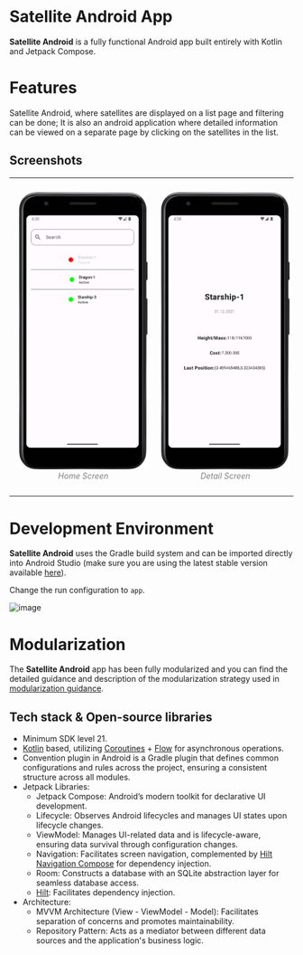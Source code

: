 Satellite Android App
=====================

**Satellite Android** is a fully functional Android app built entirely with Kotlin and Jetpack Compose.

# Features

Satellite Android, where satellites are displayed on a list page and filtering can be done; It is also an android application where detailed information can be viewed on a separate page by clicking on the satellites in the list.

## Screenshots

<table><tr>
<td> 
  <p align="center" style="padding: 10px">
    <img alt="Forwarding" src="https://github.com/SaidAtmaca/SatelliteAndroid/blob/development/app/src/main/res/drawable/s1.png" width="400">
    <br>
    <em style="color: grey">Home Screen</em>
  </p> 
</td>
<td> 
  <p align="center">
    <img alt="Routing" src="https://github.com/SaidAtmaca/SatelliteAndroid/blob/development/app/src/main/res/drawable/s2.png" width="400">
    <br>
    <em style="color: grey">Detail Screen</em>
  </p> 
</td>
</tr></table>

# Development Environment

**Satellite Android** uses the Gradle build system and can be imported directly into Android Studio (make sure you are using the latest stable version available [here](https://developer.android.com/studio)).

Change the run configuration to `app`.

![image](https://user-images.githubusercontent.com/873212/210559920-ef4a40c5-c8e0-478b-bb00-4879a8cf184a.png)

# Modularization

The **Satellite Android** app has been fully modularized and you can find the detailed guidance and
description of the modularization strategy used in
[modularization guidance](https://developer.android.com/topic/modularization).

## Tech stack & Open-source libraries
- Minimum SDK level 21.
- [Kotlin](https://kotlinlang.org/) based, utilizing [Coroutines](https://github.com/Kotlin/kotlinx.coroutines) + [Flow](https://kotlin.github.io/kotlinx.coroutines/kotlinx-coroutines-core/kotlinx.coroutines.flow/) for asynchronous operations.
- Convention plugin in Android is a Gradle plugin that defines common configurations and rules across the project, ensuring a consistent structure across all modules.
- Jetpack Libraries:
    - Jetpack Compose: Android’s modern toolkit for declarative UI development.
    - Lifecycle: Observes Android lifecycles and manages UI states upon lifecycle changes.
    - ViewModel: Manages UI-related data and is lifecycle-aware, ensuring data survival through configuration changes.
    - Navigation: Facilitates screen navigation, complemented by [Hilt Navigation Compose](https://developer.android.com/jetpack/compose/libraries#hilt) for dependency injection.
    - Room: Constructs a database with an SQLite abstraction layer for seamless database access.
    - [Hilt](https://dagger.dev/hilt/): Facilitates dependency injection.
- Architecture:
    - MVVM Architecture (View - ViewModel - Model): Facilitates separation of concerns and promotes maintainability.
    - Repository Pattern: Acts as a mediator between different data sources and the application's business logic.


